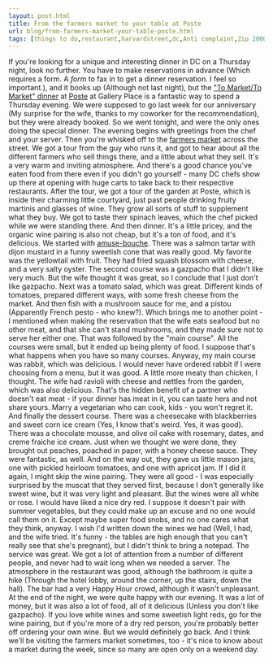 ```yaml
---
layout: post.html
title: From the farmers market to your table at Poste
url: blog/from-farmers-market-your-table-poste.html
tags: [things to do,restaurant,harvardstreet,dc,Anti complaint,Zip 20004]
---
```

If you're looking for a unique and interesting dinner in DC on a Thursday night, look no further. You have to make reservations in advance (Which requires a form. A _form_ to fax in to get a dinner reservation. I feel so important.), and it books up (Although not last night), but the ["To Market/To Market" dinner](http://www.postebrasserie.com/poseven/index.html) at [Poste](http://www.postebrasserie.com/) at Gallery Place is a fantastic way to spend a Thursday evening. We were supposed to go last week for our anniversary (My surprise for the wife, thanks to my coworker for the recommendation), but they were already booked. So we went tonight, and were the only ones doing the special dinner. The evening begins with greetings from the chef and your server. Then you're whisked off to the [farmers market](http://www.localharvest.org/farmers-markets/M6387) across the street. We got a tour from the guy who runs it, and got to hear about all the different farmers who sell things there, and a little about what they sell. It's a very warm and inviting atmosphere. And there's a good chance you've eaten food from there even if you didn't go yourself - many DC chefs show up there at opening with huge carts to take back to their respective restaurants. After the tour, we got a tour of the garden at Poste, which is inside their charming little courtyard, just past people drinking fruity martinis and glasses of wine. They grow all sorts of stuff to supplement what they buy. We got to taste their spinach leaves, which the chef picked while we were standing there. And then dinner. It's a little pricey, and the organic wine pairing is also not cheap, but it's a ton of food, and it's delicious. We started with [amuse-bouche](http://en.wikipedia.org/wiki/Amuse_bouche). There was a salmon tartar with dijon mustard in a funny sweetish cone that was really good. My favorite was the yellowtail with fruit. They had fried squash blossom with cheese, and a very salty oyster. The second course was a gazpacho that I didn't like very much. But the wife thought it was great, so I conclude that I just don't like gazpacho. Next was a tomato salad, which was great. Different kinds of tomatoes, prepared different ways, with some fresh cheese from the market. And then fish with a mushroom sauce for me, and a pistou (Apparently French pesto - who knew?). Which brings me to another point - I mentioned when making the reservation that the wife eats seafood but no other meat, and that she can't stand mushrooms, and they made sure not to serve her either one. That was followed by the "main course". All the courses were small, but it ended up being plenty of food. I suppose that's what happens when you have so many courses. Anyway, my main course was rabbit, which was delicious. I would never have ordered rabbit if I were choosing from a menu, but it was good. A little more meaty than chicken, I thought. The wife had ravioli with cheese and nettles from the garden, which was also delicious. That's the hidden benefit of a partner who doesn't eat meat - if your dinner has meat in it, you can taste hers and not share yours. Marry a vegetarian who can cook, kids - you won't regret it. And finally the dessert course. There was a cheesecake with blackberries and sweet corn ice cream (Yes, I know that's weird. Yes, it was good). There was a chocolate mousse, and olive oil cake with rosemary, dates, and creme fraiche ice cream. Just when we thought we were done, they brought out peaches, poached in paper, with a honey cheese sauce. They were fantastic, as well. And on the way out, they gave us little mason jars, one with pickled heirloom tomatoes, and one with apricot jam. If I did it again, I might skip the wine pairing. They were all good - I was especially surprised by the muscat that they served first, because I don't generally like sweet wine, but it was very light and pleasant. But the wines were all white or rose. I would have liked a nice dry red. I suppose it doesn't pair with summer vegetables, but they could make up an excuse and no one would call them on it. Except maybe super food snobs, and no one cares what they think, anyway. I wish I'd written down the wines we had (Well, I had, and the wife tried. It's funny - the tables are high enough that you can't really see that she's pregnant), but I didn't think to bring a notepad. The service was great. We got a lot of attention from a number of different people, and never had to wait long when we needed a server. The atmosphere in the restaurant was good, although the bathroom is quite a hike (Through the hotel lobby, around the corner, up the stairs, down the hall). The bar had a very Happy Hour crowd, although it wasn't unpleasant. At the end of the night, we were quite happy with our evening. It was a lot of money, but it was also a lot of food, all of it delicious (Unless you don't like gazpacho). If you love white wines and some sweetish light reds, go for the wine pairing, but if you're more of a dry red person, you're probably better off ordering your own wine. But we would definitely go back. And I think we'll be visiting the farmers market sometimes, too - it's nice to know about a market during the week, since so many are open only on a weekend day.
